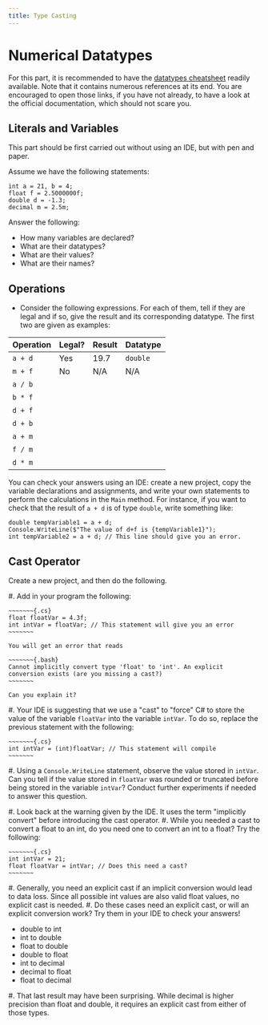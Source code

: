 ```yaml
---
title: Type Casting
---
```


# Numerical Datatypes

For this part, it is recommended to have the [datatypes cheatsheet](../../datatypes_in_csharp.html) readily available.
Note that it contains numerous references at its end.
You are encouraged to open those links, if you have not already, to have a look at the official documentation, which should not scare you.

## Literals and Variables

This part should be first carried out without using an IDE, but with pen and paper.

Assume we have the following statements:

~~~~~~~{.cs}
int a = 21, b = 4;
float f = 2.5000000f;
double d = -1.3;
decimal m = 2.5m;
~~~~~~~
 
Answer the following: 

- How many variables are declared?
- What are their datatypes?
- What are their values?
- What are their names?


## Operations


- Consider the following expressions. For each of them, tell if they are legal and if so, give the result and its corresponding datatype.  The first two are given as examples:


Operation | Legal? | Result | Datatype
--- | --- | --- | ---
`a + d` | Yes | $19.7$ | `double`
`m + f` | No | N/A | N/A |
`a / b` |   |  |  |
`b * f` |   |  |  |
`d + f` |   |  |  |
`d + b` |   |  |  |
`a + m` |   |  |  |
`f / m` |   |  |  |
`d * m` |   |  |  |

    
You can check your answers using an IDE: create a new project, copy the variable declarations and assignments, and  write your own statements to perform the calculations in the `Main` method.
For instance, if you want to check that the result of `a + d` is of type `double`, write something like:

~~~~~~~{.cs}
double tempVariable1 = a + d;
Console.WriteLine($"The value of d+f is {tempVariable1}");
int tempVariable2 = a + d; // This line should give you an error.
~~~~~~~

<!-- 
There has to be a better way!
https://stackoverflow.com/questions/11634079/how-can-i-get-the-data-type-of-a-variable-in-c
Check the actual type!
-->

## Cast Operator

Create a new project, and then do the following.

#. Add in your program the following:

    ~~~~~~~{.cs}
    float floatVar = 4.3f;
    int intVar = floatVar; // This statement will give you an error
    ~~~~~~~

    You will get an error that reads

    ~~~~~~~{.bash}
    Cannot implicitly convert type 'float' to 'int'. An explicit conversion exists (are you missing a cast?)
    ~~~~~~~

    Can you explain it?

#. Your IDE is suggesting that we use a "cast" to "force" C# to store the value of the variable `floatVar` into the variable `intVar`.
To do so, replace the previous statement with the following:

    ~~~~~~~{.cs}
    int intVar = (int)floatVar; // This statement will compile
    ~~~~~~~

#. Using a `Console.WriteLine` statement, observe the value stored in `intVar`.
Can you tell if the value stored in `floatVar` was rounded or truncated before being stored in the variable `intVar`?
Conduct further experiments if needed to answer this question.

#. Look back at the warning given by the IDE.  It uses the term "implicitly convert" before introducing the cast operator.
#. While you needed a cast to convert a float to an int, do you need one to convert an int to a float?  Try the following:

    ~~~~~~~{.cs}
    int intVar = 21;
    float floatVar = intVar; // Does this need a cast?
    ~~~~~~~

#. Generally, you need an explicit cast if an implicit conversion would lead to data loss.  Since all possible int values are also valid float values, no explicit cast is needed.
#. Do these cases need an explicit cast, or will an explicit conversion work?  Try them in your IDE to check your answers!

- double to int
- int to double
- float to double
- double to float
- int to decimal
- decimal to float
- float to decimal

#. That last result may have been surprising.  While decimal is higher precision than float and double, it requires an explicit cast from either of those types.
